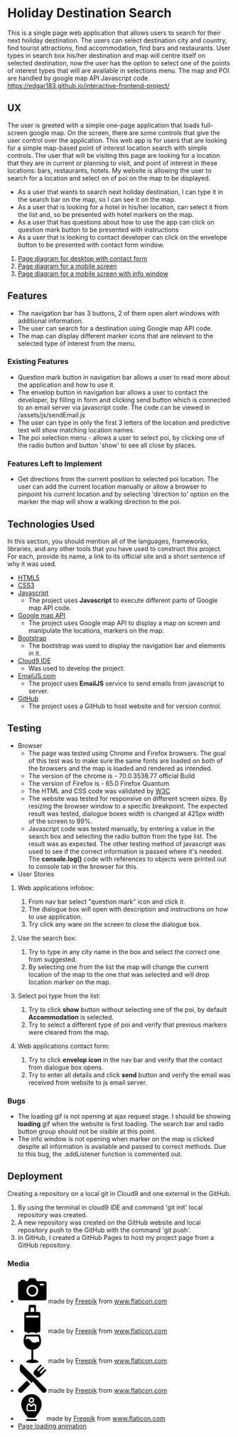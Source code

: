 # Holiday Destination Search

This is a single page web application that allows users to search for their next holiday destination. The users can select destination city and country, find tourist attractions, find accommodation, find bars and restaurants.
User types in search box his/her destination and map will centre itself on selected destination, now the user has the option to select one of the points of interest types that will are available in selections menu.
The map and POI are handled by google map API Javascript code.
https://edgar183.github.io/interactive-frontend-project/

 
## UX
The user is greeted with a simple one-page application that loads full-screen google map. On the screen, there are some controls that give the user control over the application. 
This web app is for users that are looking for a simple map-based point of interest location search with simple controls. The user that will be visiting this page are looking for a location that they are in current or planning to visit, and point of interest in these locations: bars, restaurants, hotels. 
My website is allowing the user to search for a location and select on of poi on the map to be displayed. 
- As a user that wants to search next holiday destination, I can type it in the search bar on the map, so I can see it on the map. 
- As a user that is looking for a hotel in his/her location, can select it from the list and, so be presented with hotel markers on the map. 
- As a user that has questions about how to use the app can click on question mark button to be presented with instructions
- As a user that is looking to contact developer can click on the envelope button to be presented with contact form window.
1. [Page diagram for desktop with contact form](https://drive.google.com/file/d/1JXIxv_3XZnUhJalH98xmYdrWT7AXXtd7/view?usp=sharing)
1. [Page diagram for a mobile screen](https://drive.google.com/file/d/1s-sJAWFJ-aJIVUzhd_uWK8dNJ9txexeU/view?usp=sharing)
1. [Page diagram for a mobile screen with info window](https://drive.google.com/file/d/1FDAlIl7U5pFOgEJ8Ssd9Dm8q3iDfgjUx/view?usp=sharing)

## Features
- The navigation bar has 3 buttons, 2 of them open alert windows with additional information.
- The user can search for a destination using Google map API code.
- The map can display different marker icons that are relevant to the selected type of interest from the menu.  

### Existing Features
- Question mark button in navigation bar allows a user to read more about the application and how to use it.
- The envelop button in navigation bar allows a user to contact the developer, by filling in form and clicking send button which is connected to an email server via javascript code. The code can be viewed in /assets/js/sendEmail.js
- The user can type in only the first 3 letters of the location and predictive text will show matching location names.
- The poi selection menu - allows a user to select poi, by clicking one of the radio button and button 'show' to see all close by places. 

### Features Left to Implement
- Get directions from the current position to selected poi location. The user can add the current location manually or allow a browser to pinpoint his current location and by selecting 'direction to' option on the marker the map will show a walking direction to the poi.  

## Technologies Used

In this section, you should mention all of the languages, frameworks, libraries, and any other tools that you have used to construct this project. For each, provide its name, a link to its official site and a short sentence of why it was used.
- [HTML5](https://developer.mozilla.org/en-US/docs/Web/Guide/HTML/HTML5) 
- [CSS3](https://developer.mozilla.org/en-US/docs/Web/CSS)
- [Javascript](https://developer.mozilla.org/en-US/docs/Web/JavaScript)
    - The project uses **Javascript** to execute different parts of Google map API code.
- [Google map API](https://cloud.google.com/maps-platform/)
    - The project uses Google map API to display a map on screen and manipulate the locations, markers on the map.
- [Bootstrap](http://getbootstrap.com/docs/3.3/)
    - The bootstrap was used to display the navigation bar and elements in it.
- [Cloud9 IDE](https://aws.amazon.com/cloud9/)
    - Was used to develop the project.
- [EmailJS.com](https://www.emailjs.com/)
    - The project uses **EmailJS** service to send emails from javascript to server. 
- [GitHub](https://github.com)
    - The project uses a GitHub to host website and for version control. 

## Testing

- Browser
    - The page was tested using Chrome and Firefox browsers. The goal of this test was to make sure the same fonts are loaded on both of the browsers and the map is loaded and rendered as intended.
    - The version of the chrome is - 70.0.3538.77 official Build
    - The version of Firefox is - 65.0 Firefox Quantum
    - The HTML and CSS code was validated by [W3C]( http://validator.w3.org/)
    - The website was tested for responsive on different screen sizes. By resizing the browser window to a specific breakpoint. The expected result was tested, dialogue boxes width is changed at 425px width of the screen to 99%.
    - Javascript code was tested manually, by entering a value in the search box and selecting the radio button from the type list. The result was as expected. The other testing method of javascript was used to see if the correct information is passed where it's needed. The **console.log()** code with references to objects were printed out to console tab in the browser for this.  
- User Stories
1. Web applications infobox:
    1. From nav bar select "question mark" icon and click it.
    2. The dialogue box will open with description and instructions on how to use application.
    3. Try click any ware on the screen to close the dialogue box.

1. Use the search box:
    1. Try to type in any city name in the box and select the correct one from suggested.
    2. By selecting one from the list the map will change the current location of the map to the one that was selected and will drop location marker on the map.
1. Select poi type from the list:
    1. Try to click **show** button without selecting one of the poi, by default **Accommodation** is selected.
    2. Try to select a different type of poi and verify that previous markers were cleared from the map. 
1. Web applications contact form:
    1. Try to click **envelop icon** in the nav bar and verify that the contact from dialogue box opens.
    2. Try to enter all details and click **send** button and verify the email was received from website to js email server. 

### Bugs
- The loading gif is not opening at ajax request stage. I should be showing **loading** gif when the website is first loading. The search bar and radio button group should not be visible at this point. 
- The info window is not opening when marker on the map is clicked despite all information is available and passed to correct methods. Due to this bug, the .addListener function is commented out.

## Deployment
Creating a repository on a local git in Cloud9 and one external in the GitHub. 
1. By using the terminal in cloud9 IDE and command 'git init' local repository was created.
2. A new repository was created on the GitHub website and local repository push to the GitHub with the command 'git push'.
3. In GitHub, I created a GitHub Pages to host my project page from a GitHub repository.

### Media
- ![alt text](assets/icons/camera.png "Camera Icon") made by [Freepik](https://www.flaticon.com/authors/freepik) from www.flaticon.com 
- ![alt text](assets/icons/hotel.png "Hotel Icon") made by [Freepik](https://www.flaticon.com/authors/freepik) from www.flaticon.com 
- ![alt text](assets/icons/bar.png "Bar Icon") made by [Freepik](https://www.flaticon.com/authors/freepik) from www.flaticon.com 
- ![alt text](assets/icons/restaurant.png "Restaurant Icon") made by [Freepik](https://www.flaticon.com/authors/freepik) from www.flaticon.com 
- ![alt text](assets/icons/location.png "Place location Icon") made by [Freepik](https://www.flaticon.com/authors/freepik) from www.flaticon.com 
- [Page loading animation](https://gifer.com/en/WHda) 

